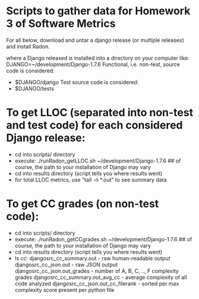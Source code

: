 
Scripts to gather data for Homework 3 of Software Metrics
========================================================

For all below, download and untar a django release (or multiple releases) and install Radon.

where a Django released is installed into a directory on your computer like:
DJANGO=~/development/Django-1.7.6
Functional, i.e. non-test, source code is considered:
* $DJANGO/django
Test source code is considered:
* $DJANGO/tests


To get LLOC (separated into non-test and test code) for each considered Django release:
========================================================
* cd into scripts/ directory
* execute:
    ./runRadon_getLLOC.sh ~/development/Django-1.7.6 ## of course, the path to your installation of Django may vary
* cd into results directory (script tells you where results went)
* for total LLOC metrics, use "tail -n *.out" to see summary data

To get CC grades (on non-test code):
========================================================
* cd into scripts/ directory
* execute:
    ./runRadon_getCCgrades.sh ~/development/Django-1.7.6 ## of course, the path to your installation of Django may vary
* cd into results directory (script tells you where results went)
* ls *cc*:
djangosrc_cc_summary.out - raw human-readable output
djangosrc_cc_json.out - raw JSON output
djangosrc_cc_json.out_grades - number of A, B, C, .., F complexity grades
djangosrc_cc_summary.out_avg_cc - average complexity of all code analyzed
djangosrc_cc_json.out_cc_filerank - sorted per max complexity score present per python file


